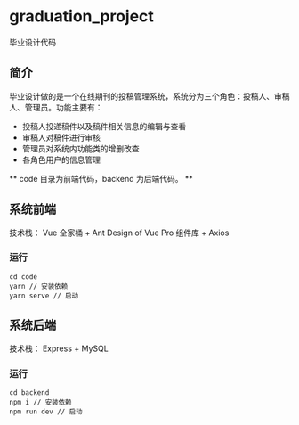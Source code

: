 # graduation_project
毕业设计代码

## 简介
毕业设计做的是一个在线期刊的投稿管理系统，系统分为三个角色：投稿人、审稿人、管理员。功能主要有：
* 投稿人投递稿件以及稿件相关信息的编辑与查看
* 审稿人对稿件进行审核
* 管理员对系统内功能类的增删改查
* 各角色用户的信息管理

** code 目录为前端代码，backend 为后端代码。 **

## 系统前端

技术栈： Vue 全家桶 + Ant Design of Vue Pro 组件库 + Axios

### 运行
```
cd code
yarn // 安装依赖
yarn serve // 启动
```

## 系统后端

技术栈： Express + MySQL

### 运行
```
cd backend
npm i // 安装依赖
npm run dev // 启动
```
